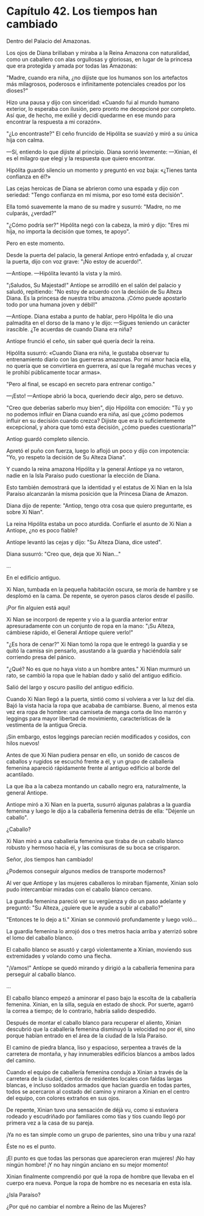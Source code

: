 
# Capítulo 42. Los tiempos han cambiado


Dentro del Palacio del Amazonas.

Los ojos de Diana brillaban y miraba a la Reina Amazona con naturalidad, como un caballero con alas orgullosas y gloriosas, en lugar de la princesa que era protegida y amada por todas las Amazonas:

"Madre, cuando era niña, ¿no dijiste que los humanos son los artefactos más milagrosos, poderosos e infinitamente potenciales creados por los dioses?"

Hizo una pausa y dijo con sinceridad: «Cuando fui al mundo humano exterior, lo esperaba con ilusión, pero pronto me decepcioné por completo. Así que, de hecho, me exilié y decidí quedarme en ese mundo para encontrar la respuesta a mi corazón».

"¿Lo encontraste?" El ceño fruncido de Hipólita se suavizó y miró a su única hija con calma.

—Sí, entiendo lo que dijiste al principio. Diana sonrió levemente: —Xinian, él es el milagro que elegí y la respuesta que quiero encontrar.

Hipólita guardó silencio un momento y preguntó en voz baja: «¿Tienes tanta confianza en él?»

Las cejas heroicas de Diana se abrieron como una espada y dijo con seriedad: "Tengo confianza en mí misma, por eso tomé esta decisión".

Ella tomó suavemente la mano de su madre y susurró: "Madre, no me culparás, ¿verdad?"

"¿Cómo podría ser?" Hipólita negó con la cabeza, la miró y dijo: "Eres mi hija, no importa la decisión que tomes, te apoyo".

Pero en este momento.

Desde la puerta del palacio, la general Antiope entró enfadada y, al cruzar la puerta, dijo con voz grave: "¡No estoy de acuerdo!".

—Antíope. —Hipólita levantó la vista y la miró.

"¡Saludos, Su Majestad!" Antíope se arrodilló en el salón del palacio y saludó, repitiendo: "No estoy de acuerdo con la decisión de Su Alteza Diana. Es la princesa de nuestra tribu amazona. ¡Cómo puede apostarlo todo por una humana joven y débil!"

—Antíope. Diana estaba a punto de hablar, pero Hipólita le dio una palmadita en el dorso de la mano y le dijo: —Sigues teniendo un carácter irascible. ¿Te acuerdas de cuando Diana era niña?

Antíope frunció el ceño, sin saber qué quería decir la reina.

Hipólita susurró: «Cuando Diana era niña, le gustaba observar tu entrenamiento diario con las guerreras amazonas. Por mi amor hacia ella, no quería que se convirtiera en guerrera, así que la regañé muchas veces y le prohibí públicamente tocar armas».

"Pero al final, se escapó en secreto para entrenar contigo."

—¡Esto! —Antiope abrió la boca, queriendo decir algo, pero se detuvo.

"Creo que deberías saberlo muy bien", dijo Hipólita con emoción: "Tú y yo no podemos influir en Diana cuando era niña, así que ¿cómo podemos influir en su decisión cuando crezca? Dijiste que era lo suficientemente excepcional, y ahora que tomó esta decisión, ¿cómo puedes cuestionarla?"

Antiop guardó completo silencio.

Apretó el puño con fuerza, luego lo aflojó un poco y dijo con impotencia: "Yo, yo respeto la decisión de Su Alteza Diana".

Y cuando la reina amazona Hipólita y la general Antíope ya no vetaron, nadie en la Isla Paraíso pudo cuestionar la elección de Diana.

Esto también demostrará que la identidad y el estatus de Xi Nian en la Isla Paraíso alcanzarán la misma posición que la Princesa Diana de Amazon.

Diana dijo de repente: "Antiop, tengo otra cosa que quiero preguntarte, es sobre Xi Nian".

La reina Hipólita estaba un poco aturdida. Confiarle el asunto de Xi Nian a Antíope, ¿no es poco fiable?

Antíope levantó las cejas y dijo: "Su Alteza Diana, dice usted".

Diana susurró: "Creo que, deja que Xi Nian..."

...

En el edificio antiguo.

Xi Nian, tumbada en la pequeña habitación oscura, se moría de hambre y se desplomó en la cama. De repente, se oyeron pasos claros desde el pasillo.

¡Por fin alguien está aquí!

Xi Nian se incorporó de repente y vio a la guardia anterior entrar apresuradamente con un conjunto de ropa en la mano: "¡Su Alteza, cámbiese rápido, el General Antiope quiere verlo!"

"¿Es hora de cenar?" Xi Nian tomó la ropa que le entregó la guardia y se quitó la camisa sin pensarlo, asustando a la guardia y haciéndola salir corriendo presa del pánico.

"¿Qué? No es que no haya visto a un hombre antes." Xi Nian murmuró un rato, se cambió la ropa que le habían dado y salió del antiguo edificio.

Salió del largo y oscuro pasillo del antiguo edificio.

Cuando Xi Nian llegó a la puerta, sintió como si volviera a ver la luz del día. Bajó la vista hacia la ropa que acababa de cambiarse. Bueno, al menos esta vez era ropa de hombre: una camiseta de manga corta de lino marrón y leggings para mayor libertad de movimiento, características de la vestimenta de la antigua Grecia.

¡Sin embargo, estos leggings parecían recién modificados y cosidos, con hilos nuevos!

Antes de que Xi Nian pudiera pensar en ello, un sonido de cascos de caballos y rugidos se escuchó frente a él, y un grupo de caballería femenina apareció rápidamente frente al antiguo edificio al borde del acantilado.

La que iba a la cabeza montando un caballo negro era, naturalmente, la general Antiope.

Antiope miró a Xi Nian en la puerta, susurró algunas palabras a la guardia femenina y luego le dijo a la caballería femenina detrás de ella: "Déjenle un caballo".

¿Caballo?

Xi Nian miró a una caballería femenina que tiraba de un caballo blanco robusto y hermoso hacia él, y las comisuras de su boca se crisparon.

Señor, ¡los tiempos han cambiado!

¿Podemos conseguir algunos medios de transporte modernos?

Al ver que Antiope y las mujeres caballeros lo miraban fijamente, Xinian solo pudo intercambiar miradas con el caballo blanco cercano.

La guardia femenina pareció ver su vergüenza y dio un paso adelante y preguntó: "Su Alteza, ¿quiere que le ayude a subir al caballo?"

"Entonces te lo dejo a ti." Xinian se conmovió profundamente y luego voló...

La guardia femenina lo arrojó dos o tres metros hacia arriba y aterrizó sobre el lomo del caballo blanco.

El caballo blanco se asustó y cargó violentamente a Xinian, moviendo sus extremidades y volando como una flecha.

"¡Vamos!" Antíope se quedó mirando y dirigió a la caballería femenina para perseguir al caballo blanco.

...

El caballo blanco empezó a aminorar el paso bajo la escolta de la caballería femenina. Xinian, en la silla, seguía en estado de shock. Por suerte, agarró la correa a tiempo; de lo contrario, habría salido despedido.

Después de montar el caballo blanco para recuperar el aliento, Xinian descubrió que la caballería femenina disminuyó la velocidad no por él, sino porque habían entrado en el área de la ciudad de la Isla Paraíso.

El camino de piedra blanca, liso y espacioso, serpentea a través de la carretera de montaña, y hay innumerables edificios blancos a ambos lados del camino.

Cuando el equipo de caballería femenina condujo a Xinian a través de la carretera de la ciudad, cientos de residentes locales con faldas largas blancas, e incluso soldados armados que hacían guardia en todas partes, todos se acercaron al costado del camino y miraron a Xinian en el centro del equipo, con colores extraños en sus ojos.

De repente, Xinian tuvo una sensación de déjà vu, como si estuviera rodeado y escudriñado por familiares como tías y tíos cuando llegó por primera vez a la casa de su pareja.

¡Ya no es tan simple como un grupo de parientes, sino una tribu y una raza!

Éste no es el punto.

¡El punto es que todas las personas que aparecieron eran mujeres! ¡No hay ningún hombre! ¡Y no hay ningún anciano en su mejor momento!

Xinian finalmente comprendió por qué la ropa de hombre que llevaba en el cuerpo era nueva. Porque la ropa de hombre no es necesaria en esta isla.

¿Isla Paraíso?

¿Por qué no cambiar el nombre a Reino de las Mujeres?